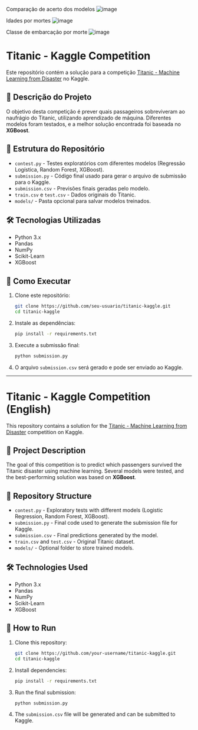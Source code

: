 Comparação de acerto dos modelos
![image](https://github.com/user-attachments/assets/225ec16c-3ab3-4421-a170-515e8306f837)

Idades por mortes
![image](https://github.com/user-attachments/assets/d0db15af-1461-4893-b3dd-add44a9c6c6f)

Classe de embarcação por morte
![image](https://github.com/user-attachments/assets/4820890c-9e27-4640-b2dd-7210c5198b6d)
 


# Titanic - Kaggle Competition

Este repositório contém a solução para a competição [Titanic - Machine Learning from Disaster](https://www.kaggle.com/competitions/titanic) no Kaggle.

## 📌 Descrição do Projeto
O objetivo desta competição é prever quais passageiros sobreviveram ao naufrágio do Titanic, utilizando aprendizado de máquina. Diferentes modelos foram testados, e a melhor solução encontrada foi baseada no **XGBoost**.

## 📂 Estrutura do Repositório
- `contest.py` - Testes exploratórios com diferentes modelos (Regressão Logística, Random Forest, XGBoost).
- `submission.py` - Código final usado para gerar o arquivo de submissão para o Kaggle.
- `submission.csv` - Previsões finais geradas pelo modelo.
- `train.csv` e `test.csv` - Dados originais do Titanic.
- `models/` - Pasta opcional para salvar modelos treinados.

## 🛠 Tecnologias Utilizadas
- Python 3.x
- Pandas
- NumPy
- Scikit-Learn
- XGBoost

## 🚀 Como Executar
1. Clone este repositório:
   ```bash
   git clone https://github.com/seu-usuario/titanic-kaggle.git
   cd titanic-kaggle
   ```
2. Instale as dependências:
   ```bash
   pip install -r requirements.txt
   ```
3. Execute a submissão final:
   ```bash
   python submission.py
   ```
4. O arquivo `submission.csv` será gerado e pode ser enviado ao Kaggle.

---

# Titanic - Kaggle Competition (English)

This repository contains a solution for the [Titanic - Machine Learning from Disaster](https://www.kaggle.com/competitions/titanic) competition on Kaggle.

## 📌 Project Description
The goal of this competition is to predict which passengers survived the Titanic disaster using machine learning. Several models were tested, and the best-performing solution was based on **XGBoost**.

## 📂 Repository Structure
- `contest.py` - Exploratory tests with different models (Logistic Regression, Random Forest, XGBoost).
- `submission.py` - Final code used to generate the submission file for Kaggle.
- `submission.csv` - Final predictions generated by the model.
- `train.csv` and `test.csv` - Original Titanic dataset.
- `models/` - Optional folder to store trained models.

## 🛠 Technologies Used
- Python 3.x
- Pandas
- NumPy
- Scikit-Learn
- XGBoost

## 🚀 How to Run
1. Clone this repository:
   ```bash
   git clone https://github.com/your-username/titanic-kaggle.git
   cd titanic-kaggle
   ```
2. Install dependencies:
   ```bash
   pip install -r requirements.txt
   ```
3. Run the final submission:
   ```bash
   python submission.py
   ```
4. The `submission.csv` file will be generated and can be submitted to Kaggle.




